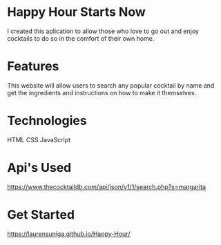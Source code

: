 # Happy Hour Starts Now
I created this aplication to allow those who love to go out and enjoy cocktails to do so in the comfort of their own home.

# Features
This website will allow users to search any popular cocktail by name and get the ingredients and instructions on how to make it themselves.

# Technologies
HTML
CSS
JavaScript

# Api's Used
https://www.thecocktaildb.com/api/json/v1/1/search.php?s=margarita

# Get Started
https://laurensuniga.github.io/Happy-Hour/